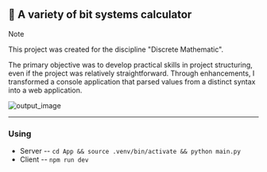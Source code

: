 ## 🧮 A variety of bit systems calculator
> [!NOTE]
> This project was created for the discipline "Discrete Mathematic".

The primary objective was to develop practical skills in project structuring, even if the project was relatively straightforward. Through enhancements, I transformed a console application that parsed values from a distinct syntax into a web application.


![output_image](https://github.com/user-attachments/assets/975a05b9-4cc9-4198-8ab6-ca1ebb8a9962)

---

### Using
- Server -- ``` cd App && source .venv/bin/activate && python main.py ```
- Client -- ``` npm run dev ```

